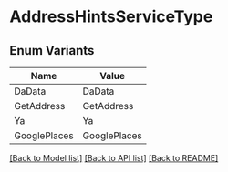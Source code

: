 # AddressHintsServiceType

## Enum Variants

| Name | Value |
|---- | -----|
| DaData | DaData |
| GetAddress | GetAddress |
| Ya | Ya |
| GooglePlaces | GooglePlaces |


[[Back to Model list]](../README.md#documentation-for-models) [[Back to API list]](../README.md#documentation-for-api-endpoints) [[Back to README]](../README.md)


